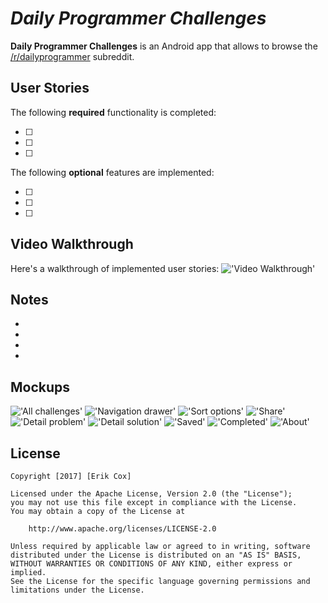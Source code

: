 # *Daily Programmer Challenges*

**Daily Programmer Challenges** is an Android app that allows to browse the [/r/dailyprogrammer](https://www.reddit.com/r/dailyprogrammer) subreddit.

## User Stories

The following **required** functionality is completed:

* [ ] 
* [ ] 
* [ ] 

The following **optional** features are implemented:

* [ ]
* [ ]
* [ ]

## Video Walkthrough 

Here's a walkthrough of implemented user stories:
!['Video Walkthrough'](walkthrough.gif)


## Notes

* 
* 
* 
* 

## Mockups
!['All challenges'](01_All_Challenges.png)
!['Navigation drawer'](02_Navigation_Drawer.png)
!['Sort options'](03_Sort_Options.png)
!['Share'](04_Share.png)
!['Detail problem'](05_Detail_Problem.png)
!['Detail solution'](06_Detail_Solution.png)
!['Saved'](07_Saved.png)
!['Completed'](08_Completed.png)
!['About'](09_About.png)

## License

    Copyright [2017] [Erik Cox]

    Licensed under the Apache License, Version 2.0 (the "License");
    you may not use this file except in compliance with the License.
    You may obtain a copy of the License at

        http://www.apache.org/licenses/LICENSE-2.0

    Unless required by applicable law or agreed to in writing, software
    distributed under the License is distributed on an "AS IS" BASIS,
    WITHOUT WARRANTIES OR CONDITIONS OF ANY KIND, either express or implied.
    See the License for the specific language governing permissions and
    limitations under the License.
